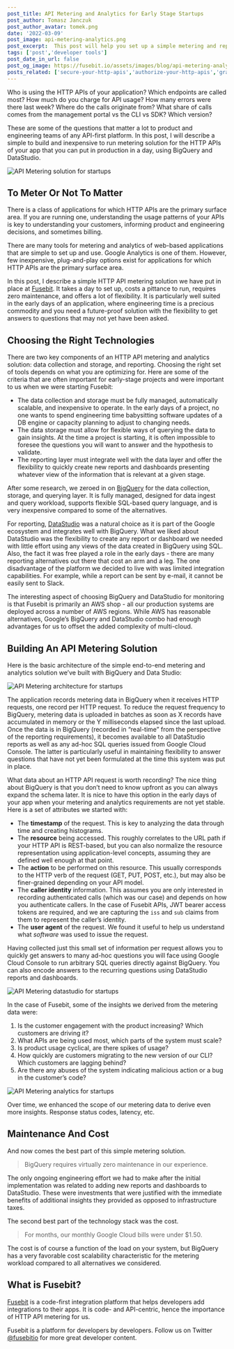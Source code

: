 ```yaml
---
post_title: API Metering and Analytics for Early Stage Startups
post_author: Tomasz Janczuk
post_author_avatar: tomek.png
date: '2022-03-09'
post_image: api-metering-analytics.png
post_excerpt:  This post will help you set up a simple metering and reporting system for the HTTP APIs of your app using BigQuery and DataStudio
tags: ['post','developer tools']
post_date_in_url: false
post_og_image: https://fusebit.io/assets/images/blog/api-metering-analytics.png
posts_related: ['secure-your-http-apis','authorize-your-http-apis','grafana-in-react']
---
```


Who is using the HTTP APIs of your application? Which endpoints are called most? How much do you charge for API usage? How many errors were there last week? Where do the calls originate from? What share of calls comes from the management portal vs the CLI vs SDK? Which version? 

These are some of the questions that matter a lot to product and engineering teams of any API-first platform. In this post, I will describe a simple to build and inexpensive to run metering solution for the HTTP APIs of your app that you can put in production in a day, using BigQuery and DataStudio. 

![API Metering solution for startups](blog-metering-solution.png "API Metering solution for Startups")

## To Meter Or Not To Matter

There is a class of applications for which HTTP APIs are the primary surface area. If you are running one, understanding the usage patterns of your APIs is key to understanding your customers, informing product and engineering decisions, and sometimes billing. 

There are many tools for metering and analytics of web-based applications that are simple to set up and use. Google Analytics is one of them. However, few inexpensive, plug-and-play options exist for applications for which HTTP APIs are the primary surface area. 

In this post, I describe a simple HTTP API metering solution we have put in place at [Fusebit](https://fusebit.io). It takes a day to set up, costs a pittance to run, requires zero maintenance, and offers a lot of flexibility. It is particularly well suited in the early days of an application, where engineering time is a precious commodity and you need a future-proof solution with the flexibility to get answers to questions that may not yet have been asked. 

## Choosing the Right Technologies

There are two key components of an HTTP API metering and analytics solution: data collection and storage, and reporting. Choosing the right set of tools depends on what you are optimizing for. Here are some of the criteria that are often important for early-stage projects and were important to us when we were starting Fusebit:

* The data collection and storage must be fully managed, automatically scalable, and inexpensive to operate. In the early days of a project, no one wants to spend engineering time babysitting software updates of a DB engine or capacity planning to adjust to changing needs. 
* The data storage must allow for flexible ways of querying the data to gain insights. At the time a project is starting, it is often impossible to foresee the questions you will want to answer and the hypothesis to validate. 
* The reporting layer must integrate well with the data layer and offer the flexibility to quickly create new reports and dashboards presenting whatever view of the information that is relevant at a given stage. 

After some research, we zeroed in on [BigQuery](https://cloud.google.com/bigquery) for the data collection, storage, and querying layer. It is fully managed, designed for data ingest and query workload, supports flexible SQL-based query language, and is very inexpensive compared to some of the alternatives. 

For reporting, [DataStudio](https://datastudio.withgoogle.com/) was a natural choice as it is part of the Google ecosystem and integrates well with BigQuery. What we liked about DataStudio was the flexibility to create any report or dashboard we needed with little effort using any views of the data created in BigQuery using SQL. Also, the fact it was free played a role in the early days - there are many reporting alternatives out there that cost an arm and a leg. The one disadvantage of the platform we decided to live with was limited integration capabilities. For example, while a report can be sent by e-mail, it cannot be easily sent to Slack. 

The interesting aspect of choosing BigQuery and DataStudio for monitoring is that Fusebit is primarily an AWS shop - all our production systems are deployed across a number of AWS regions. While AWS has reasonable alternatives, Google’s BigQuery and DataStudio combo had enough advantages for us to offset the added complexity of multi-cloud. 

## Building An API Metering Solution

Here is the basic architecture of the simple end-to-end metering and analytics solution we’ve built with BigQuery and Data Studio:

![API Metering architecture for startups](blog-metering-architecture.png "API Metering architecture for Startups")

The application records metering data in BigQuery when it receives HTTP requests, one record per HTTP request. To reduce the request frequency to BigQuery, metering data is uploaded in batches as soon as X records have accumulated in memory or the Y milliseconds elapsed since the last upload. Once the data is in BigQuery (recorded in “real-time” from the perspective of the reporting requirements), it becomes available to all DataStudio reports as well as any ad-hoc SQL queries issued from Google Cloud Console. The latter is particularly useful in maintaining flexibility to answer questions that have not yet been formulated at the time this system was put in place. 

What data about an HTTP API request is worth recording? The nice thing about BigQuery is that you don’t need to know upfront as you can always expand the schema later. It is nice to have this option in the early days of your app when your metering and analytics requirements are not yet stable. Here is a set of attributes we started with:

* The **timestamp** of the request. This is key to analyzing the data through time and creating histograms.
* The **resource** being accessed. This roughly correlates to the URL path if your HTTP API is REST-based, but you can also normalize the resource representation using application-level concepts, assuming they are defined well enough at that point. 
* The **action** to be performed on this resource. This usually corresponds to the HTTP verb of the request (GET, PUT, POST, etc.), but may also be finer-grained depending on your API model. 
* The **caller identity** information. This assumes you are only interested in recording authenticated calls (which was our case) and depends on how you authenticate callers. In the case of Fusebit APIs, JWT bearer access tokens are required, and we are capturing the `iss` and `sub` claims from them to represent the caller’s identity.
* The **user agent** of the request. We found it useful to help us understand what *software* was used to issue the request. 

Having collected just this small set of information per request allows you to quickly get answers to many ad-hoc questions you will face using Google Cloud Console to run arbitrary SQL queries directly against BigQuery. You can also encode answers to the recurring questions using DataStudio reports and dashboards.

![API Metering datastudio for startups](blog-metering-datastudio.png "API Metering datastudio for Startups")

In the case of Fusebit, some of the insights we derived from the metering data were: 

1. Is the customer engagement with the product increasing? Which customers are driving it?
2. What APIs are being used most, which parts of the system must scale?
3. Is product usage cyclical, are there spikes of usage?
4. How quickly are customers migrating to the new version of our CLI? Which customers are lagging behind?
5. Are there any abuses of the system indicating malicious action or a bug in the customer’s code?

![API Metering analytics for startups](blog-metering-stats.png "API Metering analytics for Startups")

Over time, we enhanced the scope of our metering data to derive even more insights. Response status codes, latency, etc. 

## Maintenance And Cost

And now comes the best part of this simple metering solution.

> BigQuery requires virtually zero maintenance in our experience. 

The only ongoing engineering effort we had to make after the initial implementation was related to adding new reports and dashboards to DataStudio. These were investments that were justified with the immediate benefits of additional insights they provided as opposed to infrastructure taxes. 

The second best part of the technology stack was the cost.

> For months, our monthly Google Cloud bills were under $1.50.

The cost is of course a function of the load on your system, but BigQuery has a very favorable cost scalability characteristic for the metering workload compared to all alternatives we considered. 

## What is Fusebit? 

[Fusebit](https://fusebit.io) is a code-first integration platform that helps developers add integrations to their apps. It is code- and API-centric, hence the importance of HTTP API metering for us.

Fusebit is a platform for developers by developers. Follow us on Twitter [@fusebitio](https://twitter.com/fusebitio) for more great developer content.
